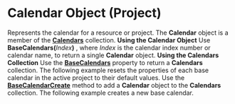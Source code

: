 
# Calendar Object (Project)



Represents the calendar for a resource or project. The  **Calendar** object is a member of the **[Calendars](a96c7b96-f0ab-5ec3-3d16-facea61b8ee5.md)** collection.
 **Using the Calendar Object**
Use  **BaseCalendars(**_Index_**)** , where _Index_ is the calendar index number or calendar name, to return a single **Calendar** object.
 **Using the Calendars Collection**
Use the  **[BaseCalendars](fb7f55f6-6618-fb82-dae1-320953bcf79d.md)** property to return a **Calendars** collection. The following example resets the properties of each base calendar in the active project to their default values.
Use the  **[BaseCalendarCreate](c9c92dff-255a-041b-c18d-49d6d75884e3.md)** method to add a **Calendar** object to the **Calendars** collection. The following example creates a new base calendar.
